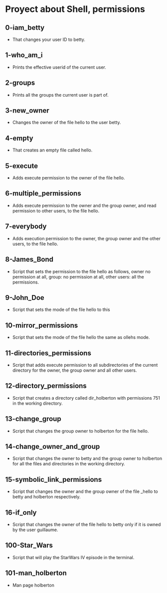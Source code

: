 # Proyect about Shell, permissions
## 0-iam_betty
* That changes your user ID to betty.
## 1-who_am_i
* Prints the effective userid of the current user.
## 2-groups
* Prints all the groups the current user is part of.
## 3-new_owner
* Changes the owner of the file hello to the user betty.
## 4-empty
* That creates an empty file called hello.
## 5-execute
* Adds execute permission to the owner of the file hello.
## 6-multiple_permissions
* Adds execute permission to the owner and the group owner, and read permission to other users, to the file hello.
## 7-everybody
* Adds execution permission to the owner, the group owner and the other users, to the file hello.
## 8-James_Bond
* Script that sets the permission to the file hello as follows, owner no permission at all, group: no permission at all, other users: all the permissions.
## 9-John_Doe
* Script that sets the mode of the file hello to this
## 10-mirror_permissions
* Script that sets the mode of the file hello the same as ollehs mode.
## 11-directories_permissions
* Script that adds execute permission to all subdirectories of the current directory for the owner, the group owner and all other users.
## 12-directory_permissions
* Script that creates a directory called dir_holberton with permissions 751 in the working directory.
## 13-change_group
* Script that changes the group owner to holberton for the file hello.
## 14-change_owner_and_group
* Script that changes the owner to betty and the group owner to holberton for all the files and directories in the working directory.
## 15-symbolic_link_permissions
* Script that changes the owner and the group owner of the file _hello to betty and holberton respectively.
## 16-if_only
* Script that changes the owner of the file hello to betty only if it is owned by the user guillaume.
## 100-Star_Wars
* Script that will play the StarWars IV episode in the terminal.
## 101-man_holberton
* Man page holberton